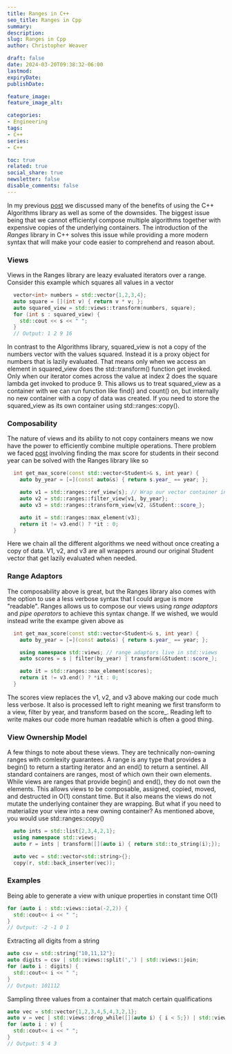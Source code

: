 ```yaml
---
title: Ranges in C++ 
seo_title: Ranges in Cpp
summary: 
description: 
slug: Ranges in Cpp
author: Christopher Weaver

draft: false
date: 2024-03-20T09:38:32-06:00
lastmod: 
expiryDate: 
publishDate: 

feature_image:
feature_image_alt: 

categories:
- Engineering
tags:
- C++
series:
- C++

toc: true
related: true
social_share: true
newsletter: false
disable_comments: false
---
```


In my previous [post](/engineering/algorithms-in-the-c-standard-library/) we discussed many of the benefits of using the C++ Algorithms library as well as some of the downsides. The biggest issue being that we cannot efficientyl compose multiple algorithms together with expensive copies of the underlying containers. The introduction of the *Ranges* library in C++ solves this issue while providing a more modern syntax that will make your code easier to comprehend and reason about. 

### Views

Views in the Ranges library are leazy evaluated iterators over a range. Consider this example which squares all values in a vector
```C++
  vector<int> numbers = std::vector{1,2,3,4};
  auto square = [](int v) { return v * v; };
  auto squared_view = std::views::transform(numbers, square);
  for (int s : squared_view) {
    std::cout << s << " ";
  }
  // Output: 1 2 9 16
```
In contrast to the Algorithms library, squared_view is not a copy of the numbers vector with the values squared. Instead it is a proxy object for numbers that is lazily evaluated. That means only when we access an element in squared_view does the std::transform() function get invoked. Only when our iterator comes across the value at index 2 does the square lambda get invoked to produce 9. This allows us to treat squared_view as a container with we can run function like find() and count() on, but internally no new container with a copy of data was created. If you need to store the squared_view as its own container using std::ranges::copy(). 

### Composability

The nature of views and its ability to not copy containers means we now have the power to efficiently combine multiple operations. There problem we faced [post](/engineering/algorithms-in-the-c-standard-library/) involving finding the max score for students in their second year can be solved with the Ranges library like so
```C++
  int get_max_score(const std::vector<Student>& s, int year) {
    auto by_year = [=](const auto&s) { return s.year_ == year; };

    auto v1 = std::ranges::ref_view{s}; // Wrap our vector container in a view
    auto v2 = std::ranges::filter_view{v1, by_year};
    auto v3 = std::ranges::transform_view{v2, &Student::score_};

    auto it = std::ranges::max_element(v3);
    return it != v3.end() ? *it : 0;
  }
```
Here we chain all the different algorithms we need without once creating a copy of data. V1, v2, and v3 are all wrappers around our original Student vector that get lazily evaluated when needed. 

### Range Adaptors

The composability above is great, but the Ranges library also comes with the option to use a less verbose syntax that I could argue is more "readable". Ranges allows us to compose our views using *range adaptors* and *pipe operators* to achieve this syntax change. If we wished, we would instead write the exampe given above as
```C++
  int get_max_score(const std::vector<Student>& s, int year) {
    auto by_year = [=](const auto&s) { return s.year_ == year; };

    using namespace std::views; // range adaptors live in std::views
    auto scores = s | filter(by_year) | transform(&Student::score_);

    auto it = std::ranges::max_element(scores);
    return it != v3.end() ? *it : 0;
  }
```
The scores view replaces the v1, v2, and v3 above making our code much less verbose. It also is processed left to right meaning we first transform to a view, filter by year, and transform based on the score_. Reading left to write makes our code more human readable which is often a good thing. 

### View Ownership Model
A few things to note about these views. They are technically non-owning ranges with comlexity guarantees. A range is any type that provides a begin() to return a starting iterator and an end() to return a sentinel. All standard containers are ranges, most of which own their own elements. While views are ranges that provide begin() and end(), they do not own the elements. This allows views to be composable, assigned, copied, moved, and destructed in O(1) constant time. But it also means the views do not mutate the underlying container they are wrapping. But what if you need to materialize your view into a new owning container? As mentioned above, you would use std::ranges::copy()
```C++
  auto ints = std::list{2,3,4,2,1};
  using namespace std::views;
  auto r = ints | transform([](auto i) { return std::to_string(i);});

  auto vec = std::vector<std::string>{};
  copy(r, std::back_inserter(vec));
```

### Examples

Being able to generate a view with unique properties in constant time O(1)
```C++
for (auto i : std::views::iota(-2,2)) {
  std::cout<< i << " ";
}
// Output: -2 -1 0 1
```

Extracting all digits from a string
```C++
auto csv = std::string{"10,11,12"};
auto digits = csv | std::views::split(',') | std::views::join;
for (auto i : digits) {
  std::cout<< i << " ";
}
// Output: 101112
```

Sampling three values from a container that match certain qualifications
```C++
auto vec = std::vector{1,2,3,4,5,4,3,2,1};
auto v = vec | std::views::drop_while([](auto i) { i < 5;}) | std::views::take(3);
for (auto i : v) {
  std::cout<< i << " ";
}
// Output: 5 4 3
```